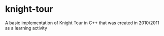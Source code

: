 # knight-tour
A basic implementation of Knight Tour in C++ that was created in 2010/2011 as a learning activity
